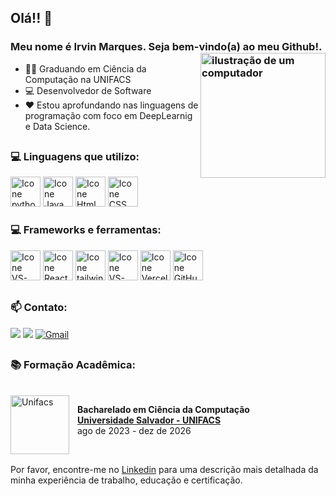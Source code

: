 ## Olá!! 👋

### Meu nome é Irvin Marques. Seja bem-vindo(a) ao meu Github!. <img src="https://i.postimg.cc/4ySKb4xb/20250516-2125-C-rebro-Digitalizado-remix-01jvdt1e25efzssqn7r7benv38.png" alt="ilustração de um computador" min-width="200px" max-width="200px" width="200px" align="right">

- 👨‍🎓 Graduando em Ciência da Computação na UNIFACS
- 💻 Desenvolvedor de Software
- ❤️ Estou aprofundando nas linguagens de programação com foco em DeepLearnig e Data Science.

##

### 💻 Linguagens que utilizo:

[<img height="48px" width="48px" alt="Icone python" src="https://skillicons.dev/icons?i=py"/>](https://www.python.org)
[<img height="48px" width="48px" alt="Icone Java Script" src="https://skillicons.dev/icons?i=js"/>](https://developer.mozilla.org/pt-BR/docs/Web/JavaScript)
[<img height="48px" width="48px" alt="Icone Html" src="https://skillicons.dev/icons?i=html"/>](https://developer.mozilla.org/pt-BR/docs/Web/HTML)
[<img height="48px" width="48px" alt="Icone CSS" src="https://skillicons.dev/icons?i=css"/>](https://developer.mozilla.org/pt-BR/docs/Web/CSS)

### 💻 Frameworks e ferramentas:

[<img height="48px" width="48px" alt="Icone VS-Code" src="https://skillicons.dev/icons?i=tensorflow"/>](https://www.tensorflow.org)
[<img height="48px" width="48px" alt="Icone React" src="https://skillicons.dev/icons?i=react"/>](https://pt-br.react.dev)
[<img height="48px" width="48px" alt="Icone tailwind" src="https://skillicons.dev/icons?i=tailwind"/>](https://tailwindcss.com)
[<img height="48px" width="48px" alt="Icone VS-Code" src="https://skillicons.dev/icons?i=vscode"/>](https://code.visualstudio.com)
[<img height="48px" width="48px" alt="Icone Vercel" src="https://skillicons.dev/icons?i=vercel"/>](https://vercel.com)
[<img height="48px" width="48px" alt="Icone GitHub" src="https://skillicons.dev/icons?i=github"/>](https://github.com/)


##

### 📫 Contato:
 [<img src="https://img.shields.io/badge/linkedin-%230077B5.svg?&style=for-the-badge&logo=linkedin&logoColor=white" />](https://www.linkedin.com/in/irvinmarques/) 
 [<img src = "https://img.shields.io/badge/instagram-%23E4405F.svg?&style=for-the-badge&logo=instagram&logoColor=white">](https://www.instagram.com/irvin_marques/) 
 [![Gmail](https://img.shields.io/badge/Gmail-EA4335.svg?style=for-the-badge&logo=Gmail&logoColor=white)](https://mail.google.com/mail/?view=cm&fs=1&to=irvinmoura27@gmail.com)


##

### 📚 Formação Acadêmica:

\
[<img align="left" height="94px" width="94px" alt="Unifacs"  style="padding-right: 10px" src="https://i.postimg.cc/k4brvXpj/unifacs.png"/>](https://www.unifacs.br)

**Bacharelado em Ciência da Computação** \
[**Universidade Salvador - UNIFACS**](https://www.unifacs.br) \
ago de 2023 - dez de 2026  

<br/>

Por favor, encontre-me no [Linkedin](https://www.linkedin.com/in/irvinmarques/) para uma descrição mais detalhada da minha experiência de trabalho, educação e certificação.

##
